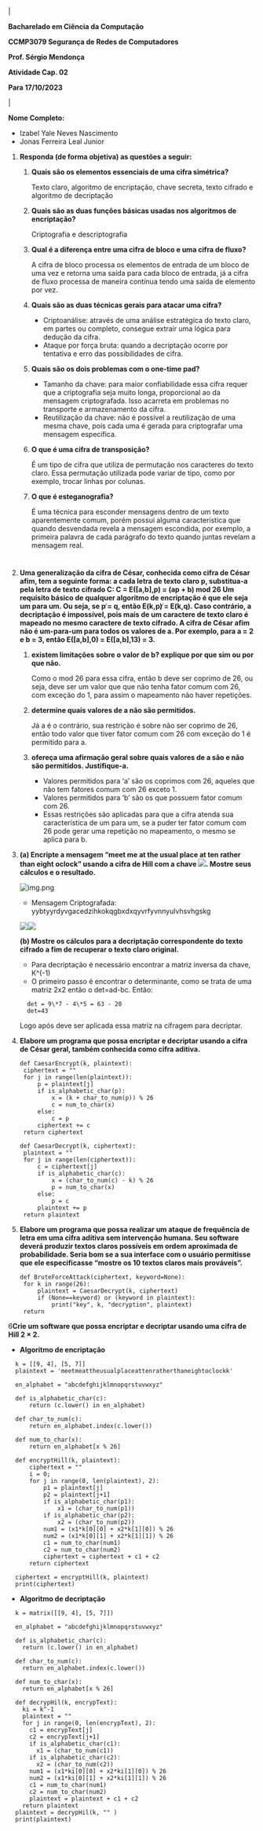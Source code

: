 ﻿|<p>**Bacharelado em Ciência da Computação**</p><p>**CCMP3079 Segurança de Redes de Computadores**</p><p></p><p>**Prof. Sérgio Mendonça**</p><p>**Atividade Cap. 02**</p><p>**Para 17/10/2023**</p>|

**Nome Completo:** 

- Izabel Yale Neves Nascimento
- Jonas Ferreira Leal Junior

1. **Responda (de forma objetiva) as questões a seguir:**
   1) **Quais são os elementos essenciais de uma cifra simétrica?**
      
      Texto claro, algoritmo de encriptação, chave secreta, texto cifrado e algoritmo de decriptação

   2) **Quais são as duas funções básicas usadas nos algoritmos de encriptação?**

      Criptografia e descriptografia

   3) **Qual é a diferença entre uma cifra de bloco e uma cifra de fluxo?**

      A cifra de bloco processa os elementos de entrada de um bloco de uma vez e retorna uma saída para cada bloco de entrada, já a cifra de fluxo processa de maneira contínua tendo uma saída de elemento por vez.

   4) **Quais são as duas técnicas gerais para atacar uma cifra?**
      - Criptoanálise: através de uma análise estratégica do texto claro, em partes ou completo, consegue extrair uma lógica para dedução da cifra.
      - Ataque por força bruta: quando a decriptação ocorre por tentativa e erro das possibilidades de cifra.
   
   5) **Quais são os dois problemas com o one-time pad?**
      - Tamanho da chave: para maior confiabilidade essa cifra requer que a criptografia seja muito longa, proporcional ao da mensagem criptografada. Isso acarreta em problemas no transporte e armazenamento da cifra.
      - Reutilização da chave: não é possível a reutilização de uma mesma chave, pois cada uma é gerada para criptografar uma mensagem específica.
   
   6) **O que é uma cifra de transposição?**

      É um tipo de cifra que utiliza de permutação nos caracteres do texto claro. Essa permutação utilizada pode variar de tipo, como por exemplo, trocar linhas por colunas.

   7) **O que é esteganografia?**

      É uma técnica para esconder mensagens dentro de um texto aparentemente comum, porém possui alguma característica que quando desvendada revela a mensagem escondida, por exemplo, a primeira palavra de cada parágrafo do texto quando juntas revelam a mensagem real.

#

2. **Uma generalização da cifra de César, conhecida como cifra de César afim, tem a seguinte forma: a cada letra de texto claro p, substitua-a pela letra de texto cifrado C:
   C = E([a,b],p) = (ap + b)	mod 26
   Um requisito básico de qualquer algoritmo de encriptação é que ele seja um para um. Ou seja, se p ̸= q, então E(k,p) ̸= E(k,q). Caso contrário, a decriptação é impossível, pois mais de um caractere de texto claro é mapeado no mesmo caractere de texto cifrado. A cifra de César afim não é um-para-um para todos os valores de a. Por exemplo, para a = 2 e b = 3, então E([a,b],0) = E([a,b],13) = 3.**
   1) **existem limitações sobre o valor de b? explique por que sim ou por que não.**

      Como o mod 26 para essa cifra, então b deve ser coprimo de 26, ou seja, deve ser um valor que que não tenha fator comum com 26, com exceção do 1, para assim o mapeamento não haver repetições.

   2) **determine quais valores de a não são permitidos.**

      Já a é o contrário, sua restrição é sobre não ser coprimo de 26, então todo valor que tiver fator comum com 26 com exceção do 1 é permitido para a.

   3) **ofereça uma afirmação geral sobre quais valores de a são e não são permitidos. Justifique-a.**

      - Valores permitidos para ‘a’ são os coprimos com 26, aqueles que não tem fatores comum com 26 exceto 1. 
      - Valores permitidos para ‘b’ são os que possuem fator comum com 26. 
      - Essas restrições são aplicadas para que a cifra atenda sua característica de um para um, se a puder ter fator comum com 26 pode gerar uma repetição no mapeamento, o mesmo se aplica para b.

3. **(a) Encripte a mensagem “meet me at the usual place at ten rather than eight oclock” usando a cifra de Hill com a chave ![](images/img-q3-1.png). Mostre seus cálculos e o resultado.**

   ![img.png](images/img.png)
   - Mensagem Criptografada: yybtyyrdyvgacedzihkokqgbxdxqyvrfyvnnyulvhsvhgskg

   ![](images/img-q3-2.png)![](images/img-q3-3.png)

   **(b) Mostre os cálculos para a decriptação correspondente do texto cifrado a fim de recuperar o texto claro original.**
      - Para decriptação é necessário encontrar a matriz inversa da chave, K^(-1)
      - O primeiro passo é encontrar o determinante, como se trata de uma matriz 2x2 então o det=ad-bc. Então:
      ```
        det = 9\*7 - 4\*5 = 63 - 20
        det=43
      ```
      Logo após deve ser aplicada essa matriz na cifragem para decriptar.

4. **Elabore um programa que possa encriptar e decriptar usando a cifra de César geral, também conhecida como cifra aditiva.**

   ```
   def CaesarEncrypt(k, plaintext):
    ciphertext = ""
    for j in range(len(plaintext)):
        p = plaintext[j]
        if is_alphabetic_char(p):
            x = (k + char_to_num(p)) % 26
            c = num_to_char(x)
        else:
            c = p
        ciphertext += c
    return ciphertext
   ```
   ```
   def CaesarDecrypt(k, ciphertext):
    plaintext = ""
    for j in range(len(ciphertext)):
        c = ciphertext[j]
        if is_alphabetic_char(c):
            x = (char_to_num(c) - k) % 26
            p = num_to_char(x)
        else:
            p = c
        plaintext += p
    return plaintext
   ```
   

5. **Elabore um programa que possa realizar um ataque de frequência de letra em uma cifra aditiva sem intervenção humana. Seu software deverá produzir textos claros possíveis em ordem aproximada de probabilidade. Seria bom se a sua interface com o usuário permitisse que ele especificasse “mostre os 10 textos claros mais prováveis”.**

   ```
   def BruteForceAttack(ciphertext, keyword=None):
    for k in range(26):
        plaintext = CaesarDecrypt(k, ciphertext)
        if (None==keyword) or (keyword in plaintext):
            print("key", k, "decryption", plaintext)
    return
   ```

6**Crie um software que possa encriptar e decriptar usando uma cifra de Hill 2 × 2.**

- **Algoritmo de encriptação**

```
  k = [[9, 4], [5, 7]]
  plaintext = 'meetmeattheusualplaceattenratherthaneightoclockk'
  
  en_alphabet = "abcdefghijklmnopqrstuvwxyz"
  
  def is_alphabetic_char(c):
      return (c.lower() in en_alphabet)
  
  def char_to_num(c):
      return en_alphabet.index(c.lower())
  
  def num_to_char(x):
      return en_alphabet[x % 26]
  
  def encryptHill(k, plaintext):
      ciphertext = ""
      i = 0;
      for j in range(0, len(plaintext), 2):
          p1 = plaintext[j]
          p2 = plaintext[j+1]
          if is_alphabetic_char(p1):
              x1 = (char_to_num(p1))
          if is_alphabetic_char(p2):
              x2 = (char_to_num(p2))
          num1 = (x1*k[0][0] + x2*k[1][0]) % 26
          num2 = (x1*k[0][1] + x2*k[1][1]) % 26
          c1 = num_to_char(num1)
          c2 = num_to_char(num2)
          ciphertext = ciphertext + c1 + c2
      return ciphertext
  
  ciphertext = encryptHill(k, plaintext)
  print(ciphertext)
```

- **Algoritmo de decriptação**

```
  k = matrix([[9, 4], [5, 7]])

  en_alphabet = "abcdefghijklmnopqrstuvwxyz"
  
  def is_alphabetic_char(c):
    return (c.lower() in en_alphabet)
  
  def char_to_num(c):
    return en_alphabet.index(c.lower())
  
  def num_to_char(x):
    return en_alphabet[x % 26]
  
  def decrypHil(k, encrypText):
    ki = k^-1
    plaintext = ""
    for j in range(0, len(encrypText), 2):
      c1 = encrypText[j]
      c2 = encrypText[j+1]
      if is_alphabetic_char(c1):
        x1 = (char_to_num(c1))
      if is_alphabetic_char(c2):
        x2 = (char_to_num(c2))
      num1 = (x1*ki[0][0] + x2*ki[1][0]) % 26
      num2 = (x1*ki[0][1] + x2*ki[1][1]) % 26
      c1 = num_to_char(num1)
      c2 = num_to_char(num2)
      plaintext = plaintext + c1 + c2
    return plaintext
  plaintext = decrypHil(k, "" )
  print(plaintext)
```
